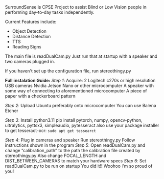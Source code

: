 SurroundSense is CPSE Project to assist Blind or Low Vision people in performing day-to-day tasks independently.

Current Features include:
- Object Detection
- Distance Detection
- TTS
- Reading Signs

The main file is readDualCam.py
Just run that at startup with a speaker and two cameras plugged in.

If you haven't set up the configuration file, run stereothingy.py


**Full instalation Guide:**
_Step 1_:
Acquire:
2 Logitech c270s or high resolution USB cameras
Nvidia Jetson Nano or other microcomputer
A speaker with some way of connecting to aforementioned microcomputer
A piece of paper with a checkerboard pattern

_Step 2_:
Upload Ubuntu preferably onto microcomputer
You can use Balena Etcher

_Step 3_:
Install python3.11
pip install pytorch, numpy, opencv-python, ultralytics, pyttsx3, simpleaudio, pytesseract
also use your package installer to get tesseract-ocr: 
```sudo apt get tessearct```


_Step 4_:
Plug in cameras and speaker
Run stereothingy.py
Follow instructions shown in the program
_Step 5_:
Open readDualCam.py and change “calibration_path” to the path the calibration file created by stereothingy.py
Also change FOCAL_LENGTH and DIST_BETWEEN_CAMERAS to match your hardware specs
_Step 6_:
Set readDualCam.py to be run on startup
You did it!!
Woohoo
I'm so proud of you!
